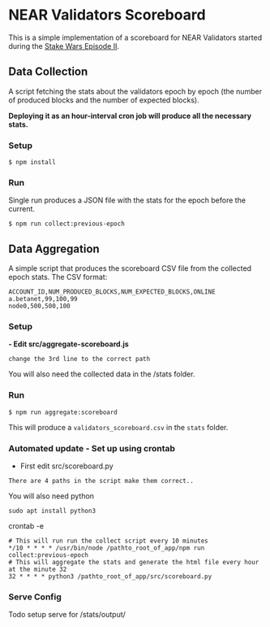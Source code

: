 # NEAR Validators Scoreboard

This is a simple implementation of a scoreboard for NEAR Validators started during the [Stake Wars Episode II](https://near.org/blog/stake-wars-episode-ii/).

## Data Collection

A script fetching the stats about the validators epoch by epoch (the number of produced blocks and the number of expected blocks).

**Deploying it as an hour-interval cron job will produce all the necessary stats.**

### Setup

```
$ npm install
```

### Run

Single run produces a JSON file with the stats for the epoch before the current.

```
$ npm run collect:previous-epoch
```

## Data Aggregation

A simple script that produces the scoreboard CSV file from the collected epoch stats. The CSV format:

```
ACCOUNT_ID,NUM_PRODUCED_BLOCKS,NUM_EXPECTED_BLOCKS,ONLINE
a.betanet,99,100,99
node0,500,500,100
```

### Setup

**- Edit src/aggregate-scoreboard.js**
```
change the 3rd line to the correct path 
```

You will also need the collected data in the /stats folder.

### Run

```
$ npm run aggregate:scoreboard
```

This will produce a `validators_scoreboard.csv` in the `stats` folder.

### Automated update - Set up using crontab 

- First edit src/scoreboard.py
```
There are 4 paths in the script make them correct..
```

You will also need python
```
sudo apt install python3
```

crontab -e
```
# This will run run the collect script every 10 minutes 
*/10 * * * * /usr/bin/node /pathto_root_of_app/npm run collect:previous-epoch
# This will aggregate the stats and generate the html file every hour at the minute 32 
32 * * * * python3 /pathto_root_of_app/src/scoreboard.py
```

### Serve Config
Todo setup serve for /stats/output/


